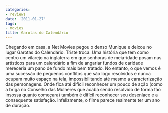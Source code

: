 ```yaml
---
categories:
- reviews
date: '2011-01-27'
tags:
- movies
title: Garotas do Calendário
---
```


Chegando em casa, a Net Movies pegou o denso Munique e deixou no lugar Garotas do Calendário. Triste troca. Uma história que tem como centro um vilarejo na inglaterra em que senhoras de meia-idade posam nus artísticos para um calendário a fim de angariar fundos de caridade mereceria um pano de fundo mais bem tratado. No entanto, o que vemos é uma sucessão de pequenos conflitos que são logo resolvidos e nunca ocupam muito espaço na tela, impossibilitando até mesmo a caracterização das personagens. Onde fica até difícil reconhecer um pouco de ação (como a briga no Conselho das Mulheres que acaba sendo resolvido de forma tão insossa quanto começara) também é difícil reconhecer seu desenlace e a consequente satisfação. Infelizmente, o filme parece realmente ter um ano de duração.